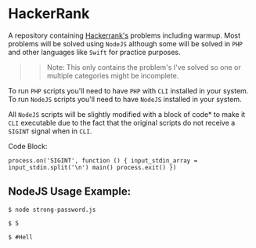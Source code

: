 # HackerRank

A repository containing [Hackerrank's](https://hackerrank.com) problems including warmup.
Most problems will be solved using `NodeJS` although some will be solved in `PHP` and other languages like `Swift` for practice purposes.

>> Note:
This only contains the problem's I've solved so one or multiple categories might be incomplete.


To run `PHP` scripts you'll need to have `PHP` with `CLI` installed in your system.
To run `NodeJS` scripts you'll need to have `NodeJS` installed in your system.

All `NodeJS` scripts will be slightly modified with a block of code* to make it `CLI` executable due to the fact that the original scripts do not receive a `SIGINT` signal when in `CLI`.

Code Block:

``
    process.on('SIGINT', function () {
        input_stdin_array = input_stdin.split('\n')
        main()
        process.exit()
    })
``

## NodeJS Usage Example:

`$ node strong-password.js`

`$ 5`

`$ #Hell`
